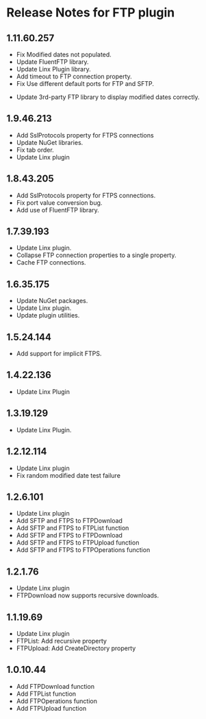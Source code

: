 # Release Notes for FTP plugin
<a id="1_11_60_257"></a>
## 1.11.60.257
- Fix Modified dates not populated.
- Update FluentFTP library.
- Update Linx Plugin library.
- Add timeout to FTP connection property.
- Fix Use different default ports for FTP and SFTP.

<a id="1_10_48_220"></a>
- Update 3rd-party FTP library to display modified dates correctly.
<a id="1_9_46_213"></a>
## 1.9.46.213
- Add SslProtocols property for FTPS connections
- Update NuGet libraries.
- Fix tab order.
- Update Linx plugin
<a id="1_8_43_205"></a>
## 1.8.43.205
- Add SslProtocols property for FTPS connections.
- Fix port value conversion bug.
- Add use of FluentFTP library.
<a id="1_7_39_193"></a>
## 1.7.39.193
- Update Linx plugin.
- Collapse FTP connection properties to a single property.
- Cache FTP connections.
<a id="1_6_35_175"></a>
## 1.6.35.175
- Update NuGet packages.
- Update Linx plugin.
- Update plugin utilities.
<a id="1_5_24_144"></a>
## 1.5.24.144
- Add support for implicit FTPS.
<a id="1_4_22_136"></a>
## 1.4.22.136
- Update Linx Plugin
<a id="1_3_19_129"></a>
## 1.3.19.129
- Update Linx Plugin.
<a id="1_2_12_114"></a>
## 1.2.12.114
- Update Linx plugin
- Fix random modified date test failure
<a id="1_2_6_101"></a>
## 1.2.6.101
- Update Linx plugin
- Add SFTP and FTPS to FTPDownload
- Add SFTP and FTPS to FTPList function
- Add SFTP and FTPS to FTPDownload
- Add SFTP and FTPS to FTPUpload function
- Add SFTP and FTPS to FTPOperations function
<a id="1_2_1_76"></a>
## 1.2.1.76
- Update Linx plugin
- FTPDownload now supports recursive downloads.
<a id="1_1_19_69"></a>
## 1.1.19.69
- Update Linx plugin
- FTPList: Add recursive property
- FTPUpload: Add CreateDirectory property
<a id="1_0_10_44"></a>
## 1.0.10.44
- Add FTPDownload function
- Add FTPList function
- Add FTPOperations function
- Add FTPUpload function
